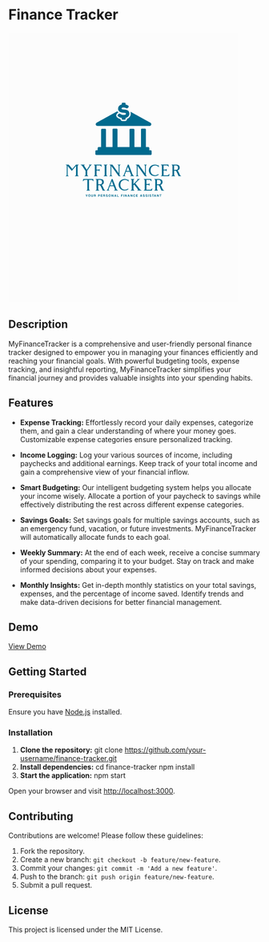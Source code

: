 # Finance Tracker

![Finance Tracker](public/logo2.png)

## Description

MyFinanceTracker is a comprehensive and user-friendly personal finance tracker designed to empower you in managing your finances efficiently and reaching your financial goals. With powerful budgeting tools, expense tracking, and insightful reporting, MyFinanceTracker simplifies your financial journey and provides valuable insights into your spending habits.

## Features

- **Expense Tracking:** Effortlessly record your daily expenses, categorize them, and gain a clear understanding of where your money goes. Customizable expense categories ensure personalized tracking.

- **Income Logging:** Log your various sources of income, including paychecks and additional earnings. Keep track of your total income and gain a comprehensive view of your financial inflow.

- **Smart Budgeting:** Our intelligent budgeting system helps you allocate your income wisely. Allocate a portion of your paycheck to savings while effectively distributing the rest across different expense categories.

- **Savings Goals:** Set savings goals for multiple savings accounts, such as an emergency fund, vacation, or future investments. MyFinanceTracker will automatically allocate funds to each goal.

- **Weekly Summary:** At the end of each week, receive a concise summary of your spending, comparing it to your budget. Stay on track and make informed decisions about your expenses.

- **Monthly Insights:** Get in-depth monthly statistics on your total savings, expenses, and the percentage of income saved. Identify trends and make data-driven decisions for better financial management.

## Demo

[View Demo](https://nogunmesa.github.io/assets/projects/financer.html)

## Getting Started

### Prerequisites

Ensure you have [Node.js](https://nodejs.org/) installed.

### Installation

1. **Clone the repository:**
git clone https://github.com/your-username/finance-tracker.git
2. **Install dependencies:**
cd finance-tracker
npm install
3. **Start the application:**
npm start

Open your browser and visit [http://localhost:3000](http://localhost:3000).

## Contributing

Contributions are welcome! Please follow these guidelines:

1. Fork the repository.
2. Create a new branch: `git checkout -b feature/new-feature`.
3. Commit your changes: `git commit -m 'Add a new feature'`.
4. Push to the branch: `git push origin feature/new-feature`.
5. Submit a pull request.

## License

This project is licensed under the MIT License.
